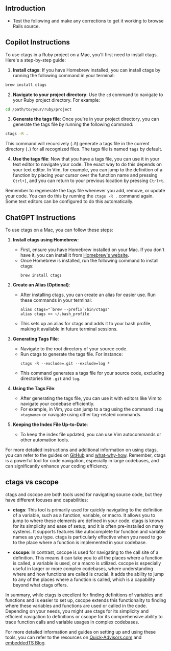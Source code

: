 ## Introduction

- Test the following and make any corrections to get it working to browse Rails source.

## Copilot Instructions

To use ctags in a Ruby project on a Mac, you'll first need to install ctags. Here's a step-by-step guide:

1. **Install ctags**: If you have Homebrew installed, you can install ctags by running the following command in your terminal:

```bash
brew install ctags
```

2. **Navigate to your project directory**: Use the `cd` command to navigate to your Ruby project directory. For example:

```bash
cd /path/to/your/ruby/project
```

3. **Generate the tags file**: Once you're in your project directory, you can generate the tags file by running the following command:

```bash
ctags -R .
```

This command will recursively (`-R`) generate a tags file in the current directory (`.`) for all recognized files. The tags file is named `tags` by default.

4. **Use the tags file**: Now that you have a tags file, you can use it in your text editor to navigate your code. The exact way to do this depends on your text editor. In Vim, for example, you can jump to the definition of a function by placing your cursor over the function name and pressing `Ctrl+]`, and you can return to your previous location by pressing `Ctrl+t`.

Remember to regenerate the tags file whenever you add, remove, or update your code. You can do this by running the `ctags -R .` command again. Some text editors can be configured to do this automatically.

## ChatGPT Instructions

To use ctags on a Mac, you can follow these steps:

1. **Install ctags using Homebrew**:
   - First, ensure you have Homebrew installed on your Mac. If you don't have it, you can install it from [Homebrew's website](https://brew.sh/).
   - Once Homebrew is installed, run the following command to install ctags:
     ```
     brew install ctags
     ```

2. **Create an Alias (Optional)**:
   - After installing ctags, you can create an alias for easier use. Run these commands in your terminal:
     ```
     alias ctags="`brew --prefix`/bin/ctags"
     alias ctags >> ~/.bash_profile
     ```
   - This sets up an alias for ctags and adds it to your bash profile, making it available in future terminal sessions.

3. **Generating Tags File**:
   - Navigate to the root directory of your source code.
   - Run ctags to generate the tags file. For instance:
     ```
     ctags -R --exclude=.git --exclude=log *
     ```
   - This command generates a tags file for your source code, excluding directories like `.git` and `log`.

4. **Using the Tags File**:
   - After generating the tags file, you can use it with editors like Vim to navigate your codebase efficiently.
   - For example, in Vim, you can jump to a tag using the command `:tag <tagname>` or navigate using other tag-related commands.

5. **Keeping the Index File Up-to-Date**:
   - To keep the index file updated, you can use Vim autocommands or other automation tools.

For more detailed instructions and additional information on using ctags, you can refer to the guides on [GitHub](https://gist.github.com/nazgob/1570678) and [what-why-how](https://kulkarniamit.github.io/what-why-how/use-vim-with-ctags.html). Remember, ctags is a powerful tool for code navigation, especially in large codebases, and can significantly enhance your coding efficiency.

## ctags vs cscope

ctags and cscope are both tools used for navigating source code, but they have different focuses and capabilities:

- **ctags**: This tool is primarily used for quickly navigating to the definition of a variable, such as a function, variable, or macro. It allows you to jump to where these elements are defined in your code. ctags is known for its simplicity and ease of setup, and it is often pre-installed on many systems. It supports features like autocomplete for function and variable names as you type. ctags is particularly effective when you need to go to the place where a function is implemented in your codebase.

- **cscope**: In contrast, cscope is used for navigating to the call site of a definition. This means it can take you to all the places where a function is called, a variable is used, or a macro is utilized. cscope is especially useful in larger or more complex codebases, where understanding where and how functions are called is crucial. It adds the ability to jump to any of the places where a function is called, which is a capability beyond what ctags offers.

In summary, while ctags is excellent for finding definitions of variables and functions and is easier to set up, cscope extends this functionality to finding where these variables and functions are used or called in the code. Depending on your needs, you might use ctags for its simplicity and efficient navigation to definitions or cscope for its comprehensive ability to trace function calls and variable usages in complex codebases.

For more detailed information and guides on setting up and using these tools, you can refer to the resources on [Quick-Advisors.com](https://thequickadvisor.com/what-is-the-difference-between-ctags-and-cscope/) and [embeddedTS Blog](https://www.embeddedts.com/blog/tag-jumping-in-a-codebase-using-ctags-and-cscope-in-vim).
